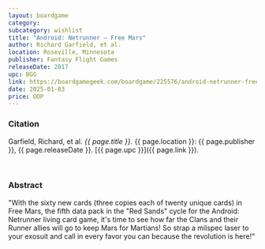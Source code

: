```yaml
---
layout: boardgame
category:
subcategory: wishlist
title: "Android: Netrunner – Free Mars"
author: Richard Garfield, et al.
location: Roseville, Minnesota
publisher: Fantasy Flight Games
releaseDate: 2017
upc: BGG
link: https://boardgamegeek.com/boardgame/225576/android-netrunner-free-mars
date: 2025-01-03
price: OOP
---
```


### Citation

Garfield, Richard, et al. *{{ page.title }}.* {{ page.location }}: {{ page.publisher }}, {{ page.releaseDate }}. [{{ page.upc }}]({{ page.link }}).

<br>


### Abstract

"With the sixty new cards (three copies each of twenty unique cards) in Free Mars, the fifth data pack in the "Red Sands" cycle for the Android: Netrunner living card game, it's time to see how far the Clans and their Runner allies will go to keep Mars for Martians! So strap a milspec laser to your exosuit and call in every favor you can because the revolution is here!"
